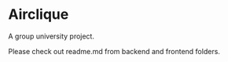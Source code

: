 # Airclique
A group university project.

Please check out readme.md from backend and frontend folders.
